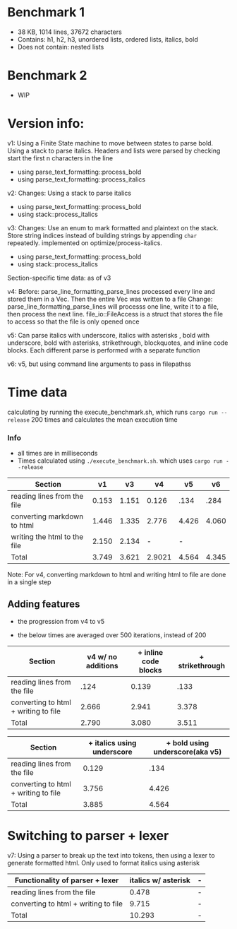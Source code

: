 # Benchmark 1

- 38 KB, 1014 lines, 37672 characters
- Contains: h1, h2, h3, unordered lists, ordered lists, italics, bold
- Does not contain: nested lists

# Benchmark 2

- WIP

# Version info:

v1: Using a Finite State machine to move between states to parse bold. Using a stack to parse italics. Headers and lists were parsed by checking start the first n characters in the line

- using parse_text_formatting::process_bold
- using parse_text_formatting::process_italics

v2: Changes: Using a stack to parse italics

- using parse_text_formatting::process_bold
- using stack::process_italics

v3: Changes: Use an enum to mark formatted and plaintext on the stack. Store string indices instead of building strings by appending `char` repeatedly. implemented on optimize/process-italics.

- using parse_text_formatting::process_bold
- using stack::process_italics

Section-specific time data: as of v3

v4:
Before: parse_line_formatting_parse_lines processed every line and stored them in a Vec<String>. Then the entire Vec<String> was written to a file
Change: parse_line_formatting_parse_lines will processs one line, write it to a file, then process the next line. file_io::FileAccess is a struct that stores the file to access so that the file is only opened once

v5: Can parse italics with underscore, italics with asterisks , bold with underscore, bold with asterisks, strikethrough, blockquotes, and inline code blocks. Each different parse is performed with a separate function

v6: v5, but using command line arguments to pass in filepathss

# Time data

calculating by running the execute_benchmark.sh, which runs `cargo run --release` 200 times and calculates the mean execution time

### Info

- all times are in milliseconds
- Times calculated using `./execute_benchmark.sh`. which uses `cargo run --release`

| Section                      | v1    | v3    | v4     | v5    | v6    |
| ---------------------------- | ----- | ----- | ------ | ----- | ----- |
| reading lines from the file  | 0.153 | 1.151 | 0.126  | .134  | .284  |
| converting markdown to html  | 1.446 | 1.335 | 2.776  | 4.426 | 4.060 |
| writing the html to the file | 2.150 | 2.134 | -      | -     |
| Total                        | 3.749 | 3.621 | 2.9021 | 4.564 | 4.345 |

Note: For v4, converting markdown to html and writing html to file are done in a single step

## Adding features

- the progression from v4 to v5

- the below times are averaged over 500 iterations, instead of 200

| Section                              | v4 w/ no additions | + inline code blocks | + strikethrough |
| ------------------------------------ | ------------------ | -------------------- | --------------- |
| reading lines from the file          | .124               | 0.139                | .133            |
| converting to html + writing to file | 2.666              | 2.941                | 3.378           |
| Total                                | 2.790              | 3.080                | 3.511           |

| Section                              | + italics using underscore | + bold using underscore(aka v5) |
| ------------------------------------ | -------------------------- | ------------------------------- |
| reading lines from the file          | 0.129                      | .134                            |
| converting to html + writing to file | 3.756                      | 4.426                           |
| Total                                | 3.885                      | 4.564                           |

# Switching to parser + lexer

v7: Using a parser to break up the text into tokens, then using a lexer to generate formatted html. Only used to format italics using asterisk

| Functionality of parser + lexer      | italics w/ asterisk | -   |
| ------------------------------------ | ------------------- | --- |
| reading lines from the file          | 0.478               | -   |
| converting to html + writing to file | 9.715               | -   |
| Total                                | 10.293              | -   |
